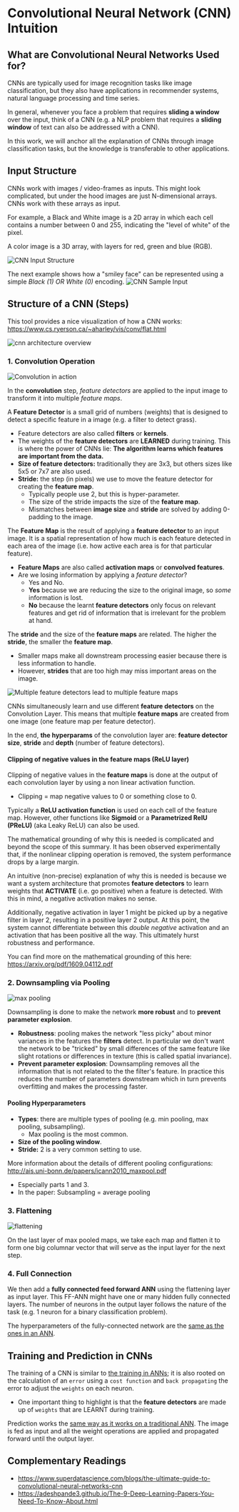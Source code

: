 # Convolutional Neural Network (CNN) Intuition

## What are Convolutional Neural Networks Used for?

CNNs are typically used for image recognition tasks like image classification, but they also have applications
in recommender systems, natural language processing and time series.

In general, whenever you face a problem that requires __sliding a window__ over the input, think of a CNN (e.g. a NLP
problem that requires a __sliding window__ of text can also be addressed with a CNN). 

In this work, we will anchor all the explanation of CNNs through image classification tasks, but the knowledge is
transferable to other applications.
  
## Input Structure
CNNs work with images / video-frames as inputs. This might look complicated, but under the hood images are just
N-dimensional arrays. CNNs work with these arrays as input.

For example, a Black and White image is a 2D array in which each cell contains a number between 0 and 255, indicating 
the "level of white" of the pixel.

A color image is a 3D array, with layers for red, green and blue (RGB). 

![CNN Input Structure](cnn-input-structure.png)

The next example shows how a "smiley face" can be represented using a simple _Black (1) OR White (0)_ encoding.
![CNN Sample Input](cnn-sample-input-face.png)

## Structure of a CNN (Steps)

This tool provides a nice visualization of how a CNN works: https://www.cs.ryerson.ca/~aharley/vis/conv/flat.html

![cnn architecture overview](cnn-architecture-overview.png)

### 1. Convolution Operation

![Convolution in action](convolution-in-action.gif)

In the __convolution__ step, _feature detectors_ are applied to the input image to transform it into multiple _feature maps_.

A __Feature Detector__ is a small grid of numbers (weights) that is designed to detect a specific feature in a image
(e.g. a filter to detect grass).
- Feature detectors are also called __filters__ or __kernels__.
- The weights of the __feature detectors__ are __LEARNED__ during training.  This is where the power of CNNs lie:
__The algorithm learns which features are important from the data.__  
- __Size of feature detectors:__ traditionally they are  3x3, but others sizes like 5x5 or 7x7 are also used.
- __Stride:__ the step (in pixels) we use to move the feature detector for creating the __feature map__. 
  - Typically people use 2, but this is hyper-parameter.
  - The size of the stride impacts the size of the __feature map__.
  - Mismatches between __image size__ and __stride__ are solved by adding 0-padding to the image.

The __Feature Map__ is the result of applying a __feature detector__ to an input image. It is a spatial representation of 
how much is each feature detected in each area of the image (i.e. how active each area is for that particular feature).  
- __Feature Maps__ are also called __activation maps__ or __convolved features__.
- Are we losing information by applying a _feature detector_?
   - Yes and No.
   - __Yes__ because we are reducing the size to the original image, so _some_ information is lost.
   - __No__ because the learnt __feature detectors__ only focus on relevant features and get rid of information that is
    irrelevant for the problem at hand.

The __stride__ and the size of the __feature maps__ are related.  The higher the __stride__, the smaller the __feature map__.
- Smaller maps make all downstream processing easier because there is less information to handle.
- However, __strides__ that are too high may miss important areas on the image.


![Multiple feature detectors lead to multiple feature maps](one-feature-map-per-detector.png)

CNNs simultaneously learn and use different __feature detectors__ on the Convolution Layer. 
This means that multiple __feature maps__ are created from one image (one feature map per feature detector).

In the end, __the hyperparams__ of the convolution layer are: __feature detector size__, __stride__ and __depth__
(number of feature detectors).


#### Clipping of negative values in the feature maps (ReLU layer)

Clipping of negative values in the __feature maps__ is done at the output of each convolution layer by using a
non linear activation function.
 - Clipping = map negative values to 0 or something close to 0.

Typically a __ReLU activation function__ is used on each cell of the feature map.  However, other functions like
__Sigmoid__ or a __Parametrized RelU (PReLU)__ (aka Leaky ReLU) can also be used.

The mathematical grounding of why this is needed is complicated and beyond the scope of this summary. It has been 
observed experimentally that, if the nonlinear clipping operation is removed, the system performance drops by a 
large margin.

An intuitive (non-precise) explanation of why this is needed is because we want a system architecture that promotes 
__feature detectors__ to learn weights that __ACTIVATE__ (i.e. go positive) when a feature is detected. With this in mind, 
a negative activation makes no sense.

Additionally, negative activation in layer 1 might be picked up by a negative filter in layer 2, resulting in a 
positive layer 2 output.  At this point, the system cannot differentiate between this 
_double negative_ activation and an activation that has been positive all the way.  This ultimately hurst robustness
and performance.

You can find more on the mathematical grounding of this here: https://arxiv.org/pdf/1609.04112.pdf

### 2. Downsampling via Pooling
![max pooling](max-pooling.gif)

Downsampling is done to make the network __more robust__ and to __prevent parameter explosion__.
- __Robustness__: pooling makes the network "less picky" about minor variances in the features the __filters__ detect.
In particular we don't want the network to be "tricked" by small differences of the same feature like slight rotations
or differences in texture (this is called spatial invariance).
- __Prevent parameter explosion__: Downsampling removes all the information that is not related to the 
the filter's feature.  In practice this reduces the number of parameters downstream which in turn prevents overfitting
and makes the processing faster.

#### Pooling Hyperparameters
- __Types__: there are multiple types of pooling (e.g. min pooling, max pooling, subsampling).
  - Max pooling is the most common.
- __Size of the pooling window__.
- __Stride:__ 2 is a very common setting to use.

More information about the details of different pooling configurations: http://ais.uni-bonn.de/papers/icann2010_maxpool.pdf
  - Especially parts 1 and 3.
  - In the paper: Subsampling = average pooling

### 3. Flattening
![flattening](flattening.png)

On the last layer of max pooled maps, we take each map and flatten it to form one big columnar vector
that will serve as the input layer for the next step.   

### 4. Full Connection
We then add a __fully connected feed forward ANN__ using the flattening layer as input layer. This FF-ANN might
have one or many hidden fully connected layers. The number of neurons in the output layer follows the nature
of the task (e.g. 1 neuron for a binary classification problem).


The hyperparameters of the fully-connected network are the [same as the ones in an ANN](../Part%201%20-%20Artificial%20Neural%20Networks%20(ANN)/2-coding-an-ann.md#which-activation-function-to-use).

## Training and Prediction in CNNs

The training of a CNN is similar to [the training in ANNs](../Part%201%20-%20Artificial%20Neural%20Networks%20(ANN)/1-intuition.md#how-to-train-a-neural-networks);
it is also rooted on the calculation of an `error` using a `cost function` and `back propagating` the error to
adjust the `weights` on each neuron.
* One important thing to highlight is that the __feature detectors__ are made up of `weights` that are LEARNT during
training.

Prediction works the [same way as it works on a traditional ANN](../Part%201%20-%20Artificial%20Neural%20Networks%20(ANN)/1-intuition.md#how-do-neural-networks-make-a-prediction). 
The image is fed as input and all the weight operations are applied and propagated forward until the output layer.


## Complementary Readings
- https://www.superdatascience.com/blogs/the-ultimate-guide-to-convolutional-neural-networks-cnn
- https://adeshpande3.github.io/The-9-Deep-Learning-Papers-You-Need-To-Know-About.html